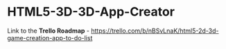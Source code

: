 HTML5-3D-3D-App-Creator
=======================

Link to the <b>Trello Roadmap</b> - https://trello.com/b/nBSvLnaK/html5-2d-3d-game-creation-app-to-do-list
